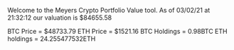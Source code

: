 Welcome to the Meyers Crypto Portfolio Value tool. 
As of 03/02/21 at 21:32:12 our valuation is $84655.58 

BTC Price = $48733.79
 ETH Price = $1521.16
BTC Holdings = 0.98BTC
 ETH holdings = 24.255477532ETH 
